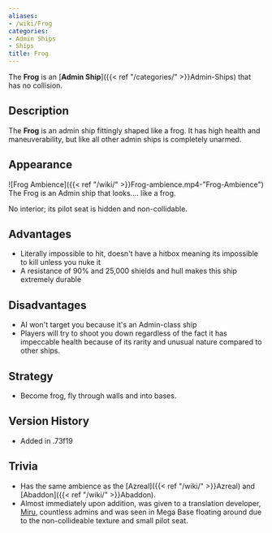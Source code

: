 ```yaml
---
aliases:
- /wiki/Frog
categories:
- Admin Ships
- Ships
title: Frog
---
```


The **Frog** is an [**Admin Ship**]({{< ref "/categories/" >}}Admin-Ships) that has no collision.

## Description

The **Frog** is an admin ship fittingly shaped like a frog. It has high health and maneuverability, but like all other admin ships is completely unarmed.

## Appearance

![Frog Ambience]({{< ref "/wiki/" >}}Frog-ambience.mp4-"Frog-Ambience") The Frog is an Admin ship that looks.... like a frog.

No interior; its pilot seat is hidden and non-collidable.

## Advantages

- Literally impossible to hit, doesn't have a hitbox meaning its impossible to kill unless you nuke it
- A resistance of 90% and 25,000 shields and hull makes this ship extremely durable

## Disadvantages

- AI won't target you because it's an Admin-class ship
- Players will try to shoot you down regardless of the fact it has impeccable health because of its rarity and unusual nature compared to other ships.

## Strategy

- Become frog, fly through walls and into bases.

## Version History 

- Added in .73f19

## Trivia

- Has the same ambience as the [Azreal]({{< ref "/wiki/" >}}Azreal) and [Abaddon]({{< ref "/wiki/" >}}Abaddon).
- Almost immediately upon addition, was given to a translation developer, [Miru](https://www.roblox.com/users/5212890/profile), countless admins and was seen in Mega Base floating around due to the non-collideable texture and small pilot seat.